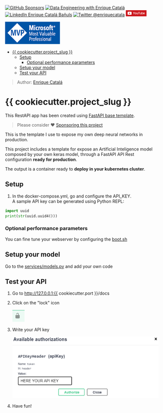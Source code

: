 <div>
    <a href="https://github.com/sponsors/enriquecatala"><img src="https://img.shields.io/badge/GitHub_Sponsors--_.svg?style=flat-square&logo=github&logoColor=EA4AAA" alt="GitHub Sponsors"></a>
    <a href="https://enriquecatala.com"><img src="https://img.shields.io/website?down_color=red&down_message=down&label=enriquecatala.com&up_color=46C018&url=https%3A%2F%2Fenriquecatala.com&style=flat-square" alt="Data Engineering with Enrique Catalá"></a>
    <a href="https://www.linkedin.com/in/enriquecatala"><img src="https://img.shields.io/badge/LinkedIn--_.svg?style=flat-square&logo=linkedin" alt="LinkedIn Enrique Catalá Bañuls"></a>
    <a href="https://twitter.com/enriquecatala"><img src="https://img.shields.io/twitter/follow/enriquecatala?color=blue&label=twitter&style=flat-square" alt="Twitter @enriquecatala"></a>
    <a href="https://youtube.com/enriquecatala"><img src="https://raw.githubusercontent.com/enriquecatala/enriquecatala/master/img/youtube.png" alt="Data Engineering: Canal youtube de Enrique Catalá" height=20></a>
</div>

<a href="https://mvp.microsoft.com/es-es/PublicProfile/5000312?fullName=Enrique%20Catala"><img src="https://raw.githubusercontent.com/enriquecatala/enriquecatala/master/img/MVP_Logo_horizontal.png" alt="Microsoft DataPlatform MVP Enrique Catalá"></a>

- [{{ cookiecutter.project_slug }}](#-cookiecutterproject_slug-)
  - [Setup](#setup)
    - [Optional performance parameters](#optional-performance-parameters)
  - [Setup your model](#setup-your-model)
  - [Test your API](#test-your-api)

>Author: [Enrique Catalá](https://www.linkedin.com/in/enriquecatala)
# {{ cookiecutter.project_slug }}

This RestAPI app has been created using [FastAPI base template](https://github.com/enriquecatala/fastapi-ai-template). 

>Please consider ❤️ [Sponsoring this project](https://github.com/sponsors/enriquecatala)

This is the template I use to expose my own deep neural networks in production.

This project includes a template for expose an Artificial Inteligence model composed by your own keras model, through a FastAPI API Rest configuration **ready for production**.

The output is a container ready to **deploy in your kubernetes cluster**.

## Setup

1. In the docker-compose.yml, go and configure the API_KEY. <br>
   A sample API key can be generated using Python REPL:
```python
import uuid
print(str(uuid.uuid4()))
```

### Optional performance parameters

You can fine tune your webserver by configuring the [boot.sh](boot.sh)

## Setup your model

Go to the [services/models.py](app/services/models.py) and add your own code

## Test your API

1. Go to http://127.0.0.1:{{ cookiecutter.port }}/docs
2. Click on the "lock" icon 
   
   ![lock icon](assets/images/lock.png)
3. Write your API key
   
   ![api-key](assets/images/api-key.png)
   
4. Have fun!
